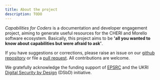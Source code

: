```yaml
---
title: About the project
description: TODO
---
```


_Capabilities for Coders_ is a documentation and developer engagement
project, aiming to generate useful resources for the CHERI and Morello
software ecosystem. Basically, this project aims to be **\'all you
wanted to know about capabilities but were afraid to ask\'**.

If you have suggestions or corrections, please raise an issue on our
[github repository](https://github.com/jeremysinger/capabilitiesforcoders/issues)
or file a [pull request](https://github.com/jeremysinger/capabilitiesforcoders/pulls).
All contributions are welcome.

We gratefully acknowledge the funding support of
[EPSRC](https://epsrc.ukri.org) and the UKRI [Digital Security by Design](https://www.dsbd.tech/) (DSbD) initiative.
